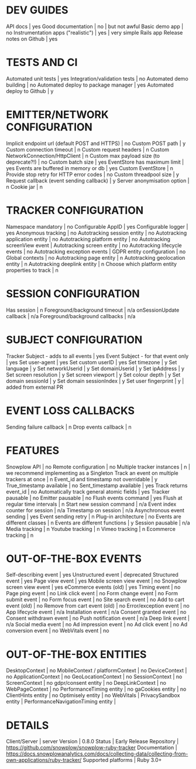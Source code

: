 # DEV GUIDES
API docs | yes
Good documentation | no | but not awful
Basic demo app | no
Instrumentation apps ("realistic") | yes | very simple Rails app
Release notes on Github | yes

# TESTS AND CI
Automated unit tests | yes
Integration/validation tests | no
Automated demo building | no
Automated deploy to package manager | yes
Automated deploy to Github | y

# EMITTER/NETWORK CONFIGURATION
Implicit endpoint url (default POST and HTTPS) | no
Custom POST path | y
Custom connection timeout | n
Custom request headers | n
Custom NetworkConnection/HttpClient | n
Custom max payload size (to deprecate?!) | no
Custom batch size | yes
EventStore has maximum limit | yes
Events are buffered in memory or db | yes
Custom EventStore | n
Provide stop retry for HTTP error codes | no
Custom threadpool size | y
Request callback (event sending callback) | y 
Server anonymisation option | n
Cookie jar | n

# TRACKER CONFIGURATION
Namespace mandatory | no
Configurable AppID | yes
Configurable logger | yes
Anonymous tracking | no
Autotracking session entity | no
Autotracking application entity | no
Autotracking platform entity | no
Autotracking screenView event | 
Autotracking screen entity | no
Autotracking lifecycle events | no
Autotracking exception events | 
GDPR entity configuration | no
Global contexts | no
Autotracking page entity | n
Autotracking geolocation entity | n
Autotracking deeplink entity | n
Choose which platform entity properties to track | n

# SESSION CONFIGURATION
Has session | n
Foreground/background timeout | n/a
onSessionUpdate callback | n/a
Foreground/background callbacks | n/a

# SUBJECT CONFIGURATION
Tracker Subject - adds to all events | yes
Event Subject - for that event only | yes
Set user-agent | yes
Set custom userID | yes
Set timezone | y
Set language | y
Set networkUserid | y
Set domainUserid | y
Set ipAddress | y
Set screen resolution | y
Set screen viewport | y
Set colour depth | y
Set domain sessionId | y
Set domain sessionIndex | y
Set user fingerprint | y | added from external PR

# EVENT LOSS CALLBACKS
Sending failure callback | n
Drop events callback | n

# FEATURES
Snowplow API | no
Remote configuration | no
Multiple tracker instances | n | we recommend implementing as a Singleton
Track an event on multiple trackers at once | n
Event_id and timestamp not overridable | y
True_timestamp available | no
Sent_timestamp available | yes
Track returns event_id | no
Automatically track general atomic fields | yes
Tracker pausable | no
Emitter pausable | no
Flush events command | yes
Flush at regular time intervals | n
Start new session command | n/a
Event index counter for session | n/a
Timestamp on session | n/a
Asynchronous event sending | yes
Event sending retry | n
Plug-in architecture | no
Events are different classes | n
Events are different functions | y
Session pausable | n/a
Media tracking | n
Youtube tracking | n
Vimeo tracking | n
Ecommerce tracking | n

# OUT-OF-THE-BOX EVENTS
Self-describing event | yes
Unstructured event | deprecated
Structured event | yes
Page view event | yes
Mobile screen view event | no
Snowplow screen view event | yes
eCommerce events (old) | yes
Timing event | no
Page ping event | no
Link click event | no
Form change event | no
Form submit event | no
Form focus event | no
Site search event | no
Add to cart event (old) | no
Remove from cart event (old) | no
Error/exception event | no
App lifecycle event | n/a
Installation event | n/a
Consent granted event | no
Consent withdrawn event | no
Push notification event | n/a
Deep link event | n/a
Social media event | no
Ad impression event | no
Ad click event | no
Ad conversion event | no
WebVitals event | no

# OUT-OF-THE-BOX ENTITIES
DesktopContext | no
MobileContext / platformContext | no
DeviceContext | no
ApplicationContext | no
GeoLocationContext | no
SessionContext | no
ScreenContext | no
gdpr/consent entity | no
DeepLinkContext | no
WebPageContext | no
PerformanceTiming entity | no
gaCookies entity | no
ClientHints entity | no
Optimisely entity | no
WebVitals | 
PrivacySandbox entity | 
PerformanceNavigationTiming entity | 

# DETAILS
Client/Server | server
Version | 0.8.0
Status | Early Release
Repository | https://github.com/snowplow/snowplow-ruby-tracker
Documentation | https://docs.snowplowanalytics.com/docs/collecting-data/collecting-from-own-applications/ruby-tracker/
Supported platforms | Ruby 3.0+
